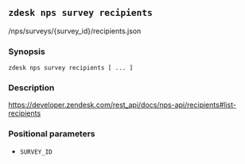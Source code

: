 ## `zdesk nps survey recipients`

/nps/surveys/{survey_id}/recipients.json

### Synopsis

    zdesk nps survey recipients [ ... ]

### Description

https://developer.zendesk.com/rest_api/docs/nps-api/recipients#list-recipients

### Positional parameters

* `SURVEY_ID`

